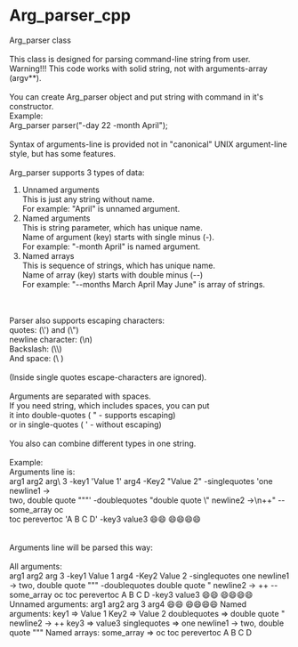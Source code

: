 # Arg_parser_cpp

Arg_parser class<br>
<br>
This class is designed for parsing command-line string from user.<br>
Warning!!! This code works with solid string, not with arguments-array (argv**).<br>
<br>
You can create Arg_parser object and put string with command in it's constructor.<br>
Example:<br>
Arg_parser parser("-day 22 -month April");<br>
<br>
Syntax of arguments-line is provided not in "canonical" UNIX argument-line style, but has some features.<br>
<br>
Arg_parser supports 3 types of data:<br>
1) Unnamed arguments<br>
    This is just any string without name.<br>
    For example: "April" is unnamed argument.<br>
2) Named arguments<br>
    This is string parameter, which has unique name.<br>
    Name of argument (key) starts with single minus (-).<br>
    For example: "-month April" is named argument.<br>
3) Named arrays<br>
    This is sequence of strings, which has unique name.<br>
    Name of array (key) starts with double minus (--)<br>
    For example: "--months March April May June" is array of strings.<br>
<br>
<br>
Parser also supports escaping characters:<br>
    quotes: (\') and (\")<br>
    newline character: (\n)<br>
    Backslash: (\\)<br>
    And space: (\ )<br>
    <br>
    (Inside single quotes escape-characters are ignored).<br>
<br>
Arguments are separated with spaces.<br>
If you need string, which includes spaces, you can put<br>
it into double-quotes ( " - supports escaping)<br>
or in single-quotes ( ' - without escaping)<br>
<br>
You also can combine different types in one string.<br>
<br>
Example:<br>
    Arguments line is:<br>
    arg1 arg2 arg\ 3   -key1 'Value 1' arg4 -Key2 "Value 2" -singlequotes 'one newline1 -><br>
    two, double quote """' -doublequotes "double quote \" newline2 ->\n++" --some_array oc <br>
    toc perevertoc 'A B C D' -key3 value3 😄😄 😄😄😄😄<br>
<br>
  <br>
  Arguments line will be parsed this way:<br>
  <br>
  All arguments:<br>
        arg1
        arg2
        arg 3
        -key1
        Value 1
        arg4
        -Key2
        Value 2
        -singlequotes
        one newline1 ->
      two, double quote """
        -doublequotes
        double quote " newline2 ->
      ++
        --some_array
        oc
        toc
        perevertoc
        A B C D
        -key3
        value3
        😄😄
        😄😄😄😄
  Unnamed arguments:
        arg1
        arg2
        arg 3
        arg4
        😄😄
        😄😄😄😄
  Named arguments:
        key1 => Value 1
        Key2 => Value 2
        doublequotes => double quote " newline2 ->
      ++
        key3 => value3
        singlequotes => one newline1 ->
      two, double quote """
  Named arrays:
        some_array => 
                oc
                toc
                perevertoc
                A B C D
